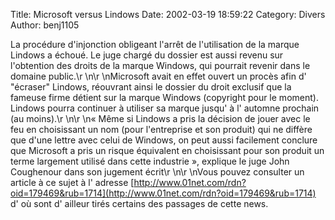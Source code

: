 Title: Microsoft versus Lindows
Date: 2002-03-19 18:59:22
Category: Divers
Author: benj1105

La procédure d'injonction obligeant l'arrêt de l'utilisation de la marque Lindows a échoué. Le juge chargé du dossier est aussi revenu sur l'obtention des droits de la marque Windows, qui pourrait revenir dans le domaine public.\r
\n\r
\nMicrosoft avait en effet ouvert un procès afin d' "écraser" Lindows, réouvrant ainsi le dossier du droit exclusif que la fameuse firme détient sur la marque Windows (copyright pour le moment). Lindows pourra continuer à utiliser sa marque jusqu' à l' automne prochain (au moins).\r
\n\r
\n« Même si Lindows a pris la décision de jouer avec le feu en choisissant un nom (pour l'entreprise et son produit) qui ne diffère que d'une lettre avec celui de Windows, on peut aussi facilement conclure que Microsoft a pris un risque équivalent en choisissant pour son produit un terme largement utilisé dans cette industrie », explique le juge John Coughenour dans son jugement écrit\r
\n\r
\nVous pouvez consulter un article à ce sujet à l' adresse [http://www.01net.com/rdn?oid=179469&rub=1714](http://www.01net.com/rdn?oid=179469&rub=1714) d' où sont d' ailleur tirés certains des passages de cette news.
